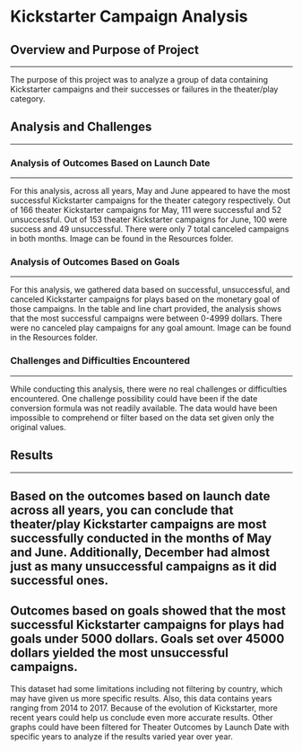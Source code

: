 # Kickstarter Campaign Analysis


## Overview and Purpose of Project
---
The purpose of this project was to analyze a group of data containing Kickstarter campaigns and their successes or failures in the theater/play category.



## Analysis and Challenges
---


### Analysis of Outcomes Based on Launch Date
---
For this analysis, across all years, May and June appeared to have the most successful Kickstarter campaigns for the theater category respectively. Out of 166 theater Kickstarter campaigns for May, 111 were successful and 52 unsuccessful. Out of 153 theater Kickstarter campaigns for June, 100 were success and 49 unsuccessful. There were only 7 total canceled campaigns in both months. Image can be found in the Resources folder.

### Analysis of Outcomes Based on Goals
---
For this analysis, we gathered data based on successful, unsuccessful, and canceled Kickstarter campaigns for plays based on the monetary goal of those campaigns. In the table and line chart provided, the analysis shows that the most successful campaigns were between 0-4999 dollars. There were no canceled play campaigns for any goal amount. Image can be found in the Resources folder.

### Challenges and Difficulties Encountered
---
While conducting this analysis, there were no real challenges or difficulties encountered. One challenge possibility could have been if the date conversion formula was not readily available. The data would have been impossible to comprehend or filter based on the data set given only the original values.

## Results
---
Based on the outcomes based on launch date across all years, you can conclude that theater/play Kickstarter campaigns are most successfully conducted in the months of May and June. Additionally, December had almost just as many unsuccessful campaigns as it did successful ones. 
---
Outcomes based on goals showed that the most successful Kickstarter campaigns for plays had goals under 5000 dollars. Goals set over 45000 dollars yielded the most unsuccessful campaigns. 
---
This dataset had some limitations including not filtering by country, which may have given us more specific results. Also, this data contains years ranging from 2014 to 2017. Because of the evolution of Kickstarter, more recent years could help us conclude even more accurate results. Other graphs could have been filtered for Theater Outcomes by Launch Date with specific years to analyze if the results varied year over year. 

